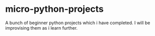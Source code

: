 # micro-python-projects
A bunch of beginner python projects which i have completed. I will be improvising them as i learn further.
